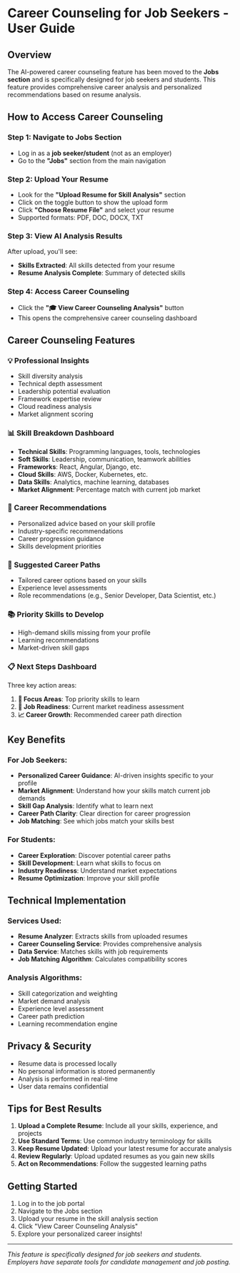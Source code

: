 # Career Counseling for Job Seekers - User Guide

## Overview
The AI-powered career counseling feature has been moved to the **Jobs section** and is specifically designed for job seekers and students. This feature provides comprehensive career analysis and personalized recommendations based on resume analysis.

## How to Access Career Counseling

### Step 1: Navigate to Jobs Section
- Log in as a **job seeker/student** (not as an employer)
- Go to the **"Jobs"** section from the main navigation

### Step 2: Upload Your Resume
- Look for the **"Upload Resume for Skill Analysis"** section
- Click on the toggle button to show the upload form
- Click **"Choose Resume File"** and select your resume
- Supported formats: PDF, DOC, DOCX, TXT

### Step 3: View AI Analysis Results
After upload, you'll see:
- **Skills Extracted**: All skills detected from your resume
- **Resume Analysis Complete**: Summary of detected skills

### Step 4: Access Career Counseling
- Click the **"🎓 View Career Counseling Analysis"** button
- This opens the comprehensive career counseling dashboard

## Career Counseling Features

### 💡 Professional Insights
- Skill diversity analysis
- Technical depth assessment
- Leadership potential evaluation
- Framework expertise review
- Cloud readiness analysis
- Market alignment scoring

### 📊 Skill Breakdown Dashboard
- **Technical Skills**: Programming languages, tools, technologies
- **Soft Skills**: Leadership, communication, teamwork abilities
- **Frameworks**: React, Angular, Django, etc.
- **Cloud Skills**: AWS, Docker, Kubernetes, etc.
- **Data Skills**: Analytics, machine learning, databases
- **Market Alignment**: Percentage match with current job market

### 🚀 Career Recommendations
- Personalized advice based on your skill profile
- Industry-specific recommendations
- Career progression guidance
- Skills development priorities

### 🎯 Suggested Career Paths
- Tailored career options based on your skills
- Experience level assessments
- Role recommendations (e.g., Senior Developer, Data Scientist, etc.)

### 📚 Priority Skills to Develop
- High-demand skills missing from your profile
- Learning recommendations
- Market-driven skill gaps

### 📋 Next Steps Dashboard
Three key action areas:
1. **🎯 Focus Areas**: Top priority skills to learn
2. **💼 Job Readiness**: Current market readiness assessment
3. **📈 Career Growth**: Recommended career path direction

## Key Benefits

### For Job Seekers:
- **Personalized Career Guidance**: AI-driven insights specific to your profile
- **Market Alignment**: Understand how your skills match current job demands
- **Skill Gap Analysis**: Identify what to learn next
- **Career Path Clarity**: Clear direction for career progression
- **Job Matching**: See which jobs match your skills best

### For Students:
- **Career Exploration**: Discover potential career paths
- **Skill Development**: Learn what skills to focus on
- **Industry Readiness**: Understand market expectations
- **Resume Optimization**: Improve your skill profile

## Technical Implementation

### Services Used:
- **Resume Analyzer**: Extracts skills from uploaded resumes
- **Career Counseling Service**: Provides comprehensive analysis
- **Data Service**: Matches skills with job requirements
- **Job Matching Algorithm**: Calculates compatibility scores

### Analysis Algorithms:
- Skill categorization and weighting
- Market demand analysis
- Experience level assessment
- Career path prediction
- Learning recommendation engine

## Privacy & Security
- Resume data is processed locally
- No personal information is stored permanently
- Analysis is performed in real-time
- User data remains confidential

## Tips for Best Results

1. **Upload a Complete Resume**: Include all your skills, experience, and projects
2. **Use Standard Terms**: Use common industry terminology for skills
3. **Keep Resume Updated**: Upload your latest resume for accurate analysis
4. **Review Regularly**: Upload updated resumes as you gain new skills
5. **Act on Recommendations**: Follow the suggested learning paths

## Getting Started
1. Log in to the job portal
2. Navigate to the Jobs section
3. Upload your resume in the skill analysis section
4. Click "View Career Counseling Analysis"
5. Explore your personalized career insights!

---

*This feature is specifically designed for job seekers and students. Employers have separate tools for candidate management and job posting.*
